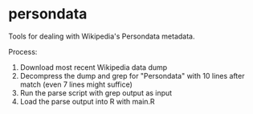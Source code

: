 # persondata
Tools for dealing with Wikipedia's Persondata metadata.

Process:

1. Download most recent Wikipedia data dump
1. Decompress the dump and grep for "Persondata" with 10 lines after match (even 7 lines might suffice)
1. Run the parse script with grep output as input
1. Load the parse output into R with main.R
